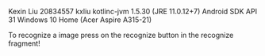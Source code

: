 Kexin Liu
20834557 kxliu
kotlinc-jvm 1.5.30 (JRE 11.0.12+7)
Android SDK API 31
Windows 10 Home (Acer Aspire A315-21)

To recognize a image press on the recognize button in the recognize fragment!